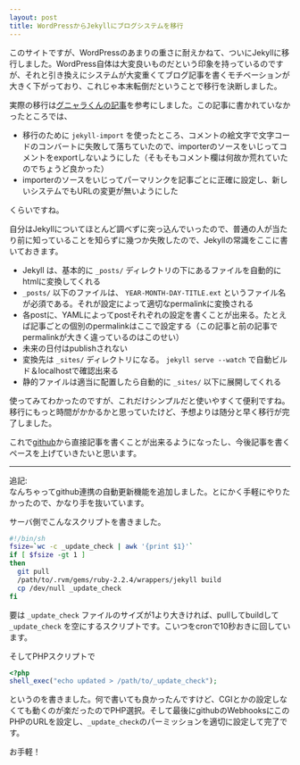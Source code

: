 ```yaml
---
layout: post
title: WordPressからJekyllにブログシステムを移行
---
```

このサイトですが、WordPressのあまりの重さに耐えかねて、ついにJekyllに移行しました。WordPress自体は大変良いものだという印象を持っているのですが、それと引き換えにシステムが大変重くてブログ記事を書くモチベーションが大きく下がっており、これじゃ本末転倒だということで移行を決断しました。




実際の移行は[グニャラくんの記事](http://blog.wktk.co.jp/ja/entry/2013/04/26/wordpress-to-jekyll)を参考にしました。この記事に書かれていなかったところでは、

- 移行のために `jekyll-import` を使ったところ、コメントの絵文字で文字コードのコンバートに失敗して落ちていたので、importerのソースをいじってコメントをexportしないようにした（そもそもコメント欄は何故か荒れていたのでちょうど良かった）
- importerのソースをいじってパーマリンクを記事ごとに正確に設定し、新しいシステムでもURLの変更が無いようにした

くらいですね。

自分はJekyllについてほとんど調べずに突っ込んでいったので、普通の人が当たり前に知っていることを知らずに幾つか失敗したので、Jekyllの常識をここに書いておきます。

- Jekyll は、基本的に `_posts/` ディレクトリの下にあるファイルを自動的にhtmlに変換してくれる
- `_posts/` 以下のファイルは、 `YEAR-MONTH-DAY-TITLE.ext` というファイル名が必須である。それが設定によって適切なpermalinkに変換される
- 各postに、YAMLによってpostそれぞれの設定を書くことが出来る。たとえば記事ごとの個別のpermalinkはここで設定する（この記事と前の記事でpermalinkが大きく違っているのはこのせい）
- 未来の日付はpublishされない
- 変換先は `_sites/` ディレクトリになる。 `jekyll serve --watch` で自動ビルド＆localhostで確認出来る
- 静的ファイルは適当に配置したら自動的に `_sites/` 以下に展開してくれる

使ってみてわかったのですが、これだけシンプルだと使いやすくて便利ですね。移行にもっと時間がかかるかと思っていたけど、予想よりは随分と早く移行が完了しました。

これで[github](http://github.com/tkihira/nmi.jp)から直接記事を書くことが出来るようになったし、今後記事を書くペースを上げていきたいと思います。

---------------------
追記:  
なんちゃってgithub連携の自動更新機能を追加しました。とにかく手軽にやりたかったので、かなり手を抜いています。

サーバ側でこんなスクリプトを書きました。

```sh
#!/bin/sh
fsize=`wc -c _update_check | awk '{print $1}'`
if [ $fsize -gt 1 ]
then
  git pull
  /path/to/.rvm/gems/ruby-2.2.4/wrappers/jekyll build
  cp /dev/null _update_check
fi
```

要は `_update_check` ファイルのサイズが1より大きければ、pullしてbuildして `_update_check` を空にするスクリプトです。こいつをcronで10秒おきに回しています。

そしてPHPスクリプトで

```php
<?php
shell_exec("echo updated > /path/to/_update_check");
```

というのを書きました。何で書いても良かったんですけど、CGIとかの設定しなくても動くのが楽だったのでPHP選択。そして最後にgithubのWebhooksにこのPHPのURLを設定し、`_update_check`のパーミッションを適切に設定して完了です。

お手軽！
